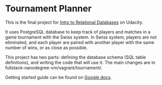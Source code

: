 Tournament Planner
=============

This is the final project for [Intro to Relational Databases](https://www.udacity.com/course/intro-to-relational-databases--ud197) on Udacity.

It uses PostgreSQL database to keep track of players and matches in a game tournament with the Swiss system. In Swiss system, players are not eliminated, and each player are paired with another player with the same number of wins, or as close as possible.

This project has two parts: defining the database schema (SQL table definitions), and writing the code that will use it. The main changes are in fullstack-nanodegree-vm/vagrant/tournament/.

Getting started guide can be found on [Google docs](https://docs.google.com/document/d/16IgOm4XprTaKxAa8w02y028oBECOoB1EI1ReddADEeY/pub?embedded=true).
